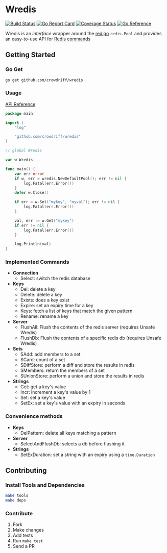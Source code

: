 # Wredis

[![Build Status](https://travis-ci.org/crowdriff/wredis.svg?branch=master)](https://travis-ci.org/crowdriff/wredis) [![Go Report Card](https://goreportcard.com/badge/github.com/crowdriff/wredis)](https://goreportcard.com/report/github.com/crowdriff/wredis) [![Coverage Status](https://coveralls.io/repos/github/crowdriff/wredis/badge.svg?branch=master)](https://coveralls.io/github/crowdriff/wredis?branch=master) [![Go Reference](https://pkg.go.dev/badge/github.com/crowdriff/wredis.svg)](https://pkg.go.dev/github.com/crowdriff/wredis)

Wredis is an _interface_ wrapper around the [redigo](https://github.com/garyburd/redigo) `redis.Pool` and provides an easy-to-use API for [Redis commands](http://redis.io/commands)

## Getting Started

### Go Get

```sh
go get github.com/crowdriff/wredis
```

### Usage

[API Reference](https://pkg.go.dev/github.com/crowdriff/wredis)

```go
package main

import (
	"log"

	"github.com/crowdriff/wredis"
)

// global Wredis

var w Wredis

func main() {
	var err error
	if w, err = wredis.NewDefaultPool(); err != nil {
		log.Fatal(err.Error())
	}
	defer w.Close()

	if err = w.Set("mykey", "myval"); err != nil {
		log.Fatal(err.Error())
	}

	val, err := w.Get("mykey")
	if err != nil {
		log.Fatal(err.Error())
	}

	log.Println(val)
}

```

### Implemented Commands

* __Connection__
  * Select: switch the redis database
* __Keys__
  * Del: delete a key
  * Delete: delete a key
  * Exists: does a key exist
  * Expire: set an expiry time for a key
  * Keys: fetch a list of keys that match the given pattern
  * Rename: rename a key
* __Server__
  * FlushAll: Flush the contents of the redis server (requires Unsafe Wredis)
  * FlushDb: Flush the contents of a specific redis db (requires Unsafe Wredis)
* __Sets__
  * SAdd: add members to a set
  * SCard: count of a set
  * SDiffStore: perform a diff and store the results in redis
  * SMembers: return the members of a set
  * SUnionStore: perform a union and store the results in redis
* __Strings__
  * Get: get a key's value
  * Incr: increment a key's value by 1
  * Set: set a key's value
  * SetEx: set a key's value with an expiry in seconds

### Convenience methods

* __Keys__
  * DelPattern: delete all keys matching a pattern
* __Server__
  * SelectAndFlushDb: selects a db before flushing it
* __Strings__
  * SetExDuration: set a string with an expiry using a `time.Duration`

## Contributing

### Install Tools and Dependencies

```sh
make tools
make deps
```

### Contribute

1. Fork
2. Make changes
3. Add tests
4. Run `make test`
5. Send a PR
